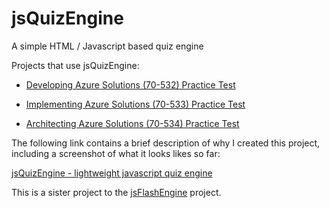 # jsQuizEngine
A simple HTML / Javascript based quiz engine

Projects that use jsQuizEngine:

- [Developing Azure Solutions (70-532) Practice Test](http://crpietschmann.github.io/Azure-70-532-Practice-Test/)

- [Implementing Azure Solutions (70-533) Practice Test](http://crpietschmann.github.io/Azure-70-533-Practice-Test/)

- [Architecting Azure Solutions (70-534) Practice Test](http://crpietschmann.github.io/Azure-70-534-Practice-Test/)


The following link contains a brief description of why I created this project, including a screenshot of what it looks likes so far:

[jsQuizEngine - lightweight javascript quiz engine](http://pietschsoft.com/post/2015/04/14/jsQuizEngine-lightweight-javascript-quiz-engine)

This is a sister project to the [jsFlashEngine](http://github.com/crpietschmann/jsFlashEngine) project.
